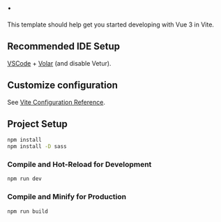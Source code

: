 # .

This template should help get you started developing with Vue 3 in Vite.

## Recommended IDE Setup

[VSCode](https://code.visualstudio.com/) + [Volar](https://marketplace.visualstudio.com/items?itemName=Vue.volar) (and disable Vetur).

## Customize configuration

See [Vite Configuration Reference](https://vitejs.dev/config/).

## Project Setup

```sh
npm install
npm install -D sass
```

### Compile and Hot-Reload for Development

```sh
npm run dev
```

### Compile and Minify for Production

```sh
npm run build
```

